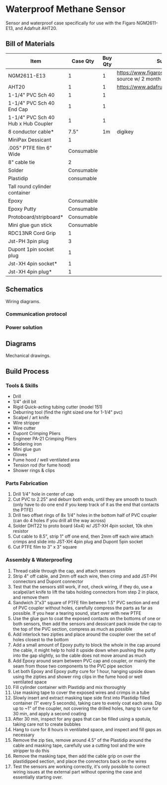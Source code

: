 # Waterproof Methane Sensor

Sensor and waterproof case specifically for use with the Figaro NGM2611-E13, and Adafruit AHT20.

## Bill of Materials

| Item                                                       | Case Qty   | Buy Qty   |  Supplier Part # / CAD link |
| ---------------------------------------------------------- | ---------- | --------- |  -------------------------- |
| NGM2611-E13        | 1  | 1          | https://www.figarosensor.com/product/entry/ngm2611.html source w/ 2 month lead |
| AHT20              | 1  | 1           | https://www.adafruit.com/product/4566 |
| 1-1/4" PVC Sch 40         | 1 | 1 | |
| 1-1/4" PVC Sch 40 End Cap | 1 | 1 | |
| 1-1/4" PVC Sch 40 Hub x Hub Coupler | 1 | 1 | |
| 8 conductor cable* | 7.5" |1m | digikey |
| MiniPax Dessicant | 1 | | |
| .005" PTFE film 6" Wide | Consumable | | |
| 8" cable tie | 2 | | |
| Solder | Consumable | | |
| Plastidip  | consumable | |
| Tall round cylinder container | | | |
| Epoxy | Consumable | | |
| Epoxy Putty | Consumable | | |
| Protoboard/stripboard* | Consumable | | |
| Mini glue gun stick | Consumable | | |
| RDC13NR Cord Grip | 1 | | |
| Jst-PH 3pin plug | 3 | | |
| Dupont 1pin socket plug | 1 | | |
| Jst-XH 4pin socket* | 1 | | |
| Jst-XH 4pin plug* | 1 | | |


## Schematics

Wiring diagrams.

### Communication protocol

### Power solution

## Diagrams

Mechanical drawings.

## Build Process

### Tools & Skills

* Drill
* 1/4" drill bit
* Rigid Quick-acting tubing cutter (model 151)
* Deburring tool (find the right sized one for 1-1/4" pvc)
* Scalpel / art knife
* Wire stripper
* Wire cutter
* Dupont Crimping Pliers
* Engineer PA-21 Crimping Pliers
* Soldering iron
* Mini glue gun
* Gloves
* Fume hood / well ventilated area
* Tension rod (for fume hood)
* Shower rings & clips

### Parts Fabrication

1. Drill 1/4" hole in center of cap
1. Cut PVC to 2.25" and deburr both ends, until they are smooth to touch (only have to do one end if you keep track of it as the end that contacts the PTFE)
1. Drill two offset rings of 8x 1/4" holes in the bottom half of PVC coupler (can do 4 holes if you drill all the way across)
1. Solder DHT22 to proto board (4x4) w/ JST-XH 4pin socket, 10k ohm resistor
1. Cut cable to 8.5", strip 1" off one end, then 2mm off each wire attach crimps and slide into JST-XH 4pin plug and Dupont 5pin socket
1. Cut PTFE film to 3" x 3" square


### Assembly & Waterproofing

1. Thread cable through the cap, and attach sensors
2. Strip 4" off cable, and 2mm off each wire, then crimp and add JST-PH connectors and Dupont connector
3. Test that the sensors still work, if not, check wiring, if they do, use a scalpel/art knife to lift the tabs holding connectors from step 2 in place, and remove them
4. Sandwich 3"x3" square of PTFE film between 1.5" PVC section and end of PVC coupler without holes, carefully compress the parts as far as possible.  If you hear a tearing sound, start over with new PTFE
5. Use the glue gun to coat the exposed contacts on the bottoms of one or both sensors, then add the sensors and dessicant pack inside the cap to the top of the PVC section, compress as much as possible
6. Add interlock two zipties and place around the coupler over the set of holes closest to the bottom
7. Add a small amount of Epoxy putty to block the whole in the cap around the cable, it might help to hold it upside down when pushing the putty into the gap slightly, so the cable does not move around as much
8. Add Epoxy around seam between PVC cap and coupler, or mainly the seam from those two components to the PVC pipe section
9. Let both Epoxy and Epoxy putty cure for 1 hour, hanging upside down using the zipties and shower ring clips in the fume hood or well ventilated space
10. Fill cylinder container with Plastidip and mix thoroughly
11. Use masking tape to cover the exposed wires and crimps in a tube
12. Slowly insert and extract masking tape side first into Plastidip filled container (1" every 5 seconds), taking care to evenly coat each area.  Dip up to ~1" of the coupler, not covering the drilled holes, hang to cure for 30 min, and apply a second coating
13. After 30 min, inspect for any gaps that can be filled using a spatula, taking care not to create bubbles
14. Hang to cure for 8 hours in ventilated space, and inspect and fill gaps as necessary
15. Remove the zip ties, remove around 4.5" of the Plastidip around the cable and masking tape, carefully use a cutting tool and the wire stripper to do this
16. Remove the masking tape, then add the cable grip on over the plastidipped section, and place the connectors back on the wires
17. Test the sensors are working correctly, it's only possible to correct wiring issues at the external part without opening the case and essentially starting over.
